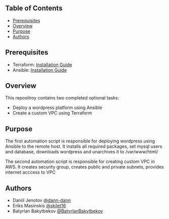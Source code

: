 ## Table of Contents

- [Prerequisites](#Prerequisites)
- [Overview](#Overview)
- [Purpose](#Purpose)
- [Authors](#Authors)

## Prerequisites

- Terraform: [Installation Guide](https://developer.hashicorp.com/terraform/tutorials/aws-get-started/install-cli)
- Ansible: [Installation Guide](https://docs.ansible.com/ansible/latest/installation_guide/intro_installation.html)

## Overview

This repositroy contains two completed optional tasks:
* Deploy a wordpress platform using Ansible
* Create a custom VPC using Terraform

## Purpose

The first automation script is responsible for deploying wordpress using Ansible to the remote host. It installs all required packages, set mysql users and database, downloads wordpress and unarchives it to /var/www/html/

The second automation script is responsible for creating custom VPC in AWS. It creates security group, creates public and private subnets, provides internet acccess to VPC

## Authors
* Daniil Jenotov [@dann-dann](https://www.github.com/dann-dann)
* Eriks Masinskis [@skilet16](https://www.github.com/skilet16)
* Batyrlan Bakytbekov [@BatyrlanBakytbekov](https://www.github.com/BatyrlanBakytbekov)
